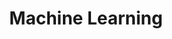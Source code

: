---
title: "Machine Learning"
permalink: /categories/ML
layout: category
author_profile: true
taxonomy: Machine Learning
---